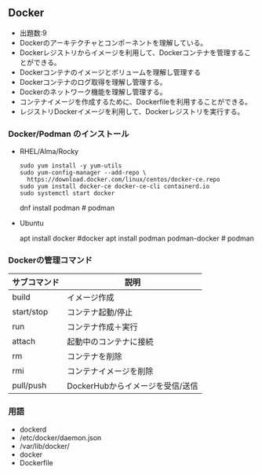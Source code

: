 ## Docker
- 出題数:9
- Dockerのアーキテクチャとコンポーネントを理解している。
- Dockerレジストリからイメージを利用して、Dockerコンテナを管理することができる。
- Dockerコンテナのイメージとボリュームを理解し管理する
- Dockerコンテナのログ取得を理解し管理する。
- Dockerのネットワーク機能を理解し管理する。
- コンテナイメージを作成するために、Dockerfileを利用することができる。
- レジストリDockerイメージを利用して、Dockerレジストリを実行する。

### Docker/Podman のインストール


- RHEL/Alma/Rocky
  
  ```
  sudo yum install -y yum-utils
  sudo yum-config-manager --add-repo \
    https://download.docker.com/linux/centos/docker-ce.repo
  sudo yum install docker-ce docker-ce-cli containerd.io
  sudo systemctl start docker
  ```
    dnf install podman # podman

- Ubuntu

  apt install docker  #docker
  apt install podman podman-docker # podman

### Dockerの管理コマンド
サブコマンド|説明|
|--|--|
|build|イメージ作成|
|start/stop|コンテナ起動/停止|
|run|コンテナ作成＋実行|
|attach|起動中のコンテナに接続|
|rm|コンテナを削除|
|rmi|コンテナイメージを削除|
|pull/push|DockerHubからイメージを受信/送信|

### 用語
- dockerd
- /etc/docker/daemon.json
- /var/lib/docker/
- docker
- Dockerfile
